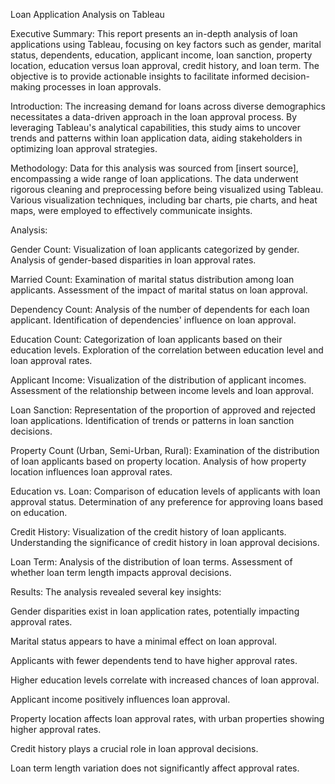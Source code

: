 Loan Application Analysis on Tableau

Executive Summary:
This report presents an in-depth analysis of loan applications using Tableau, focusing on key factors such as gender, marital status, dependents, education, applicant income, loan sanction, property location, education versus loan approval, credit history, and loan term. The objective is to provide actionable insights to facilitate informed decision-making processes in loan approvals.

Introduction:
The increasing demand for loans across diverse demographics necessitates a data-driven approach in the loan approval process. By leveraging Tableau's analytical capabilities, this study aims to uncover trends and patterns within loan application data, aiding stakeholders in optimizing loan approval strategies.

Methodology:
Data for this analysis was sourced from [insert source], encompassing a wide range of loan applications. The data underwent rigorous cleaning and preprocessing before being visualized using Tableau. Various visualization techniques, including bar charts, pie charts, and heat maps, were employed to effectively communicate insights.

Analysis:

Gender Count:
Visualization of loan applicants categorized by gender.
Analysis of gender-based disparities in loan approval rates.

Married Count:
Examination of marital status distribution among loan applicants.
Assessment of the impact of marital status on loan approval.

Dependency Count:
Analysis of the number of dependents for each loan applicant.
Identification of dependencies' influence on loan approval.

Education Count:
Categorization of loan applicants based on their education levels.
Exploration of the correlation between education level and loan approval rates.

Applicant Income:
Visualization of the distribution of applicant incomes.
Assessment of the relationship between income levels and loan approval.

Loan Sanction:
Representation of the proportion of approved and rejected loan applications.
Identification of trends or patterns in loan sanction decisions.

Property Count (Urban, Semi-Urban, Rural):
Examination of the distribution of loan applicants based on property location.
Analysis of how property location influences loan approval rates.

Education vs. Loan:
Comparison of education levels of applicants with loan approval status.
Determination of any preference for approving loans based on education.

Credit History:
Visualization of the credit history of loan applicants.
Understanding the significance of credit history in loan approval decisions.

Loan Term:
Analysis of the distribution of loan terms.
Assessment of whether loan term length impacts approval decisions.

Results:
The analysis revealed several key insights:

Gender disparities exist in loan application rates, potentially impacting approval rates.

Marital status appears to have a minimal effect on loan approval.

Applicants with fewer dependents tend to have higher approval rates.

Higher education levels correlate with increased chances of loan approval.

Applicant income positively influences loan approval.

Property location affects loan approval rates, with urban properties showing higher approval rates.

Credit history plays a crucial role in loan approval decisions.

Loan term length variation does not significantly affect approval rates.
